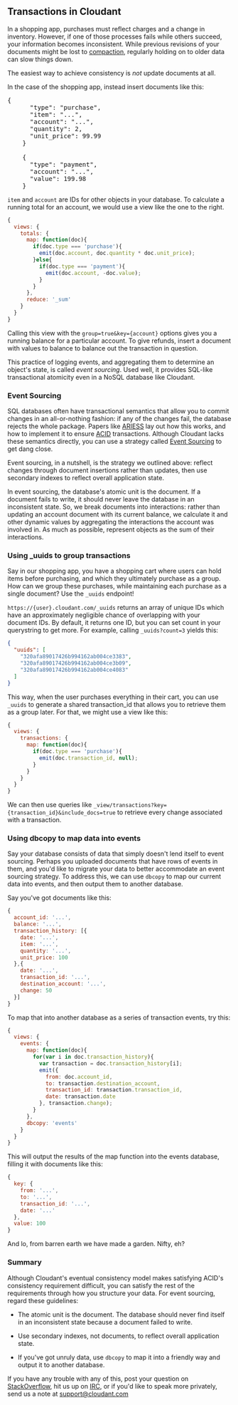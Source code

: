 ## Transactions in Cloudant

In a shopping app, purchases must reflect charges and a change in inventory. However, if one of those processes fails while others succeed, your information becomes inconsistent. While previous revisions of your documents might be lost to [compaction](http://en.wikipedia.org/wiki/Data_compaction), regularly holding on to older data can slow things down.

The easiest way to achieve consistency is *not* update documents at all.

In the case of the shopping app, instead insert documents like this:

<pre>
{
      "type": "purchase",
      "item": "...",
      "account": "...",
      "quantity": 2,
      "unit_price": 99.99
    }

    {
      "type": "payment",
      "account": "...",
      "value": 199.98
    }
</pre>

`item` and `account` are IDs for other objects in your database. To calculate a running total for an account, we would use a view like the one to the right.

```javascript
{
  views: {
    totals: {
      map: function(doc){
        if(doc.type === 'purchase'){
          emit(doc.account, doc.quantity * doc.unit_price);
        }else{
          if(doc.type === 'payment'){
            emit(doc.account, -doc.value);
          } 
        }
      },
      reduce: '_sum'
    }
  }
}
```

Calling this view with the `group=true&key={account}` options gives you a running balance for a particular account. To give refunds, insert a document with values to balance to balance out the transaction in question.

This practice of logging events, and aggregating them to determine an
object's state, is called *event sourcing*. Used well, it provides
SQL-like transactional atomicity even in a NoSQL database like Cloudant.

### Event Sourcing

SQL databases often have transactional semantics that allow you to
commit changes in an all-or-nothing fashion: if any of the changes fail,
the database rejects the whole package. Papers like
[ARIES](http://202.202.43.2/users/1008/docs/6176-1.pdf)[S](http://202.202.43.2/users/1008/docs/6176-1.pdf)
lay out how this works, and how to implement it to ensure
[ACID](http://en.wikipedia.org/wiki/ACID) transactions. Although
Cloudant lacks these semantics directly, you can use a strategy called
[Event Sourcing](http://martinfowler.com/eaaDev/EventSourcing.html) to
get dang close.

Event sourcing, in a nutshell, is the strategy we outlined above:
reflect changes through document insertions rather than updates, then
use secondary indexes to reflect overall application state.

In event sourcing, the database's atomic unit is the document. If a
document fails to write, it should never leave the database in an
inconsistent state. So, we break documents into interactions: rather
than updating an account document with its current balance, we calculate
it and other dynamic values by aggregating the interactions the account
was involved in. As much as possible, represent objects as the sum of
their interactions.

### Using \_uuids to group transactions

Say in our shopping app, you have a shopping cart where users can hold
items before purchasing, and which they ultimately purchase as a group.
How can we group these purchases, while maintaining each purchase as a
single document? Use the `_uuids` endpoint!

`https://{user}.cloudant.com/_uuids` returns an array of unique IDs
which have an approximately negligible chance of overlapping with your
document IDs. By default, it returns one ID, but you can set count in
your querystring to get more. For example, calling `_uuids?count=3`
yields this:

```json
{
  "uuids": [
    "320afa89017426b994162ab004ce3383",
    "320afa89017426b994162ab004ce3b09",
    "320afa89017426b994162ab004ce4083"
  ]
}
```

This way, when the user purchases everything in their cart, you can use
`_uuids` to generate a shared transaction\_id that allows you to
retrieve them as a group later. For that, we might use a view like this:

```javascript
{
  views: {
    transactions: {
      map: function(doc){
        if(doc.type === 'purchase'){
          emit(doc.transaction_id, null);
        }
      }
    }
  }
}
```

We can then use queries like
`_view/transactions?key={transaction_id}&include_docs=true` to retrieve
every change associated with a transaction.

### Using dbcopy to map data into events

Say your database consists of data that simply doesn't lend itself to
event sourcing. Perhaps you uploaded documents that have rows of events
in them, and you'd like to migrate your data to better accommodate an
event sourcing strategy. To address this, we can use `dbcopy` to map our
current data into events, and then output them to another database.

Say you've got documents like this:

```javascript
{
  account_id: '...',
  balance: '...',
  transaction_history: [{
    date: '...',
    item: '...',
    quantity: '...',
    unit_price: 100
  },{
    date: '...',
    transaction_id: '...',
    destination_account: '...',
    change: 50
  }]
}
```

To map that into another database as a series of transaction events, try
this:

```javascript
{
  views: {
    events: {
      map: function(doc){
        for(var i in doc.transaction_history){
          var transaction = doc.transaction_history[i];
          emit({
            from: doc.account_id,
            to: transaction.destination_account,
            transaction_id: transaction.transaction_id,
            date: transaction.date
          }, transaction.change);
        }
      },
      dbcopy: 'events'
    }
  }
}
```

This will output the results of the map function into the events
database, filling it with documents like this:

```javascript
{
  key: {
    from: '...',
    to: '...',
    transaction_id: '...',
    date: '...'
  },
  value: 100
}
```

And lo, from barren earth we have made a garden. Nifty, eh?

### Summary

Although Cloudant's eventual consistency model makes satisfying ACID's
consistency requirement difficult, you can satisfy the rest of the
requirements through how you structure your data. For event sourcing,
regard these guidelines:

-   The atomic unit is the document. The database should never find
    itself in an inconsistent state because a document failed to write.

-   Use secondary indexes, not documents, to reflect overall application
    state.

-   If you've got unruly data, use `dbcopy` to map it into a friendly
    way and output it to another database.

If you have any trouble with any of this, post your question on
[StackOverflow](http://stackoverflow.com/search?tab=votes&q=cloudant%20is%3aquestion),
hit us up on
[IRC](http://webchat.freenode.net/?channels=cloudant&uio=MTE9MTk117), or
if you'd like to speak more privately, send us a note at
<support@cloudant.com>
